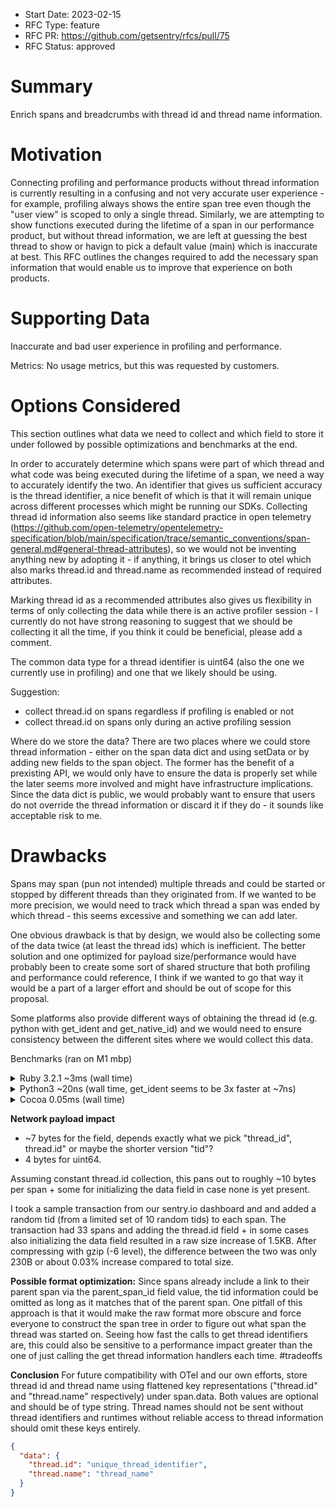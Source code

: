 - Start Date: 2023-02-15
- RFC Type: feature
- RFC PR: https://github.com/getsentry/rfcs/pull/75
- RFC Status: approved

# Summary

Enrich spans and breadcrumbs with thread id and thread name information.

# Motivation

Connecting profiling and performance products without thread information is currently resulting in a confusing and not very accurate user experience - for example, profiling always shows the entire span tree even though the "user view" is scoped to only a single thread. Similarly, we are attempting to show functions executed during the lifetime of a span in our performance product, but without thread information, we are left at guessing the best thread to show or havign to pick a default value (main) which is inaccurate at best. This RFC outlines the changes required to add the necessary span information that would enable us to improve that experience on both products.

# Supporting Data

Inaccurate and bad user experience in profiling and performance.

Metrics:
No usage metrics, but this was requested by customers.

# Options Considered

This section outlines what data we need to collect and which field to store it under followed by possible optimizations and benchmarks at the end.

In order to accurately determine which spans were part of which thread and what code was being executed during the lifetime of a span, we need a way to accurately identify the two. An identifier that gives us sufficient accuracy is the thread identifier, a nice benefit of which is that it will remain unique across different processes which might be running our SDKs. Collecting thread id information also seems like standard practice in open telemetry (https://github.com/open-telemetry/opentelemetry-specification/blob/main/specification/trace/semantic_conventions/span-general.md#general-thread-attributes), so we would not be inventing anything new by adopting it - if anything, it brings us closer to otel which also marks thread.id and thread.name as recommended instead of required attributes.

Marking thread id as a recommended attributes also gives us flexibility in terms of only collecting the data while there is an active profiler session - I currently do not have strong reasoning to suggest that we should be collecting it all the time, if you think it could be beneficial, please add a comment.

The common data type for a thread identifier is uint64 (also the one we currently use in profiling) and one that we likely should be using.

Suggestion:

- collect thread.id on spans regardless if profiling is enabled or not
- collect thread.id on spans only during an active profiling session

Where do we store the data?
There are two places where we could store thread information - either on the span data dict and using setData or by adding new fields to the span object. The former has the benefit of a prexisting API, we would only have to ensure the data is properly set while the later seems more involved and might have infrastructure implications. Since the data dict is public, we would probably want to ensure that users do not override the thread information or discard it if they do - it sounds like acceptable risk to me.

# Drawbacks

Spans may span (pun not intended) multiple threads and could be started or stopped by different threads than they originated from. If we wanted to be more precision, we would need to track which thread a span was ended by which thread - this seems excessive and something we can add later.

One obvious drawback is that by design, we would also be collecting some of the data twice (at least the thread ids) which is inefficient. The better solution and one optimized for payload size/performance would have probably been to create some sort of shared structure that both profiling and performance could reference, I think if we wanted to go that way it would be a part of a larger effort and should be out of scope for this proposal.

Some platforms also provide different ways of obtaining the thread id (e.g. python with get_ident and get_native_id) and we would need to ensure consistency between the different sites where we would collect this data.

Benchmarks (ran on M1 mbp)

<details><summary>Ruby 3.2.1 ~3ms (wall time)</summary>

```ruby
require 'benchmark'

puts Benchmark.measure {
  50_000.times do
    Thread.current.object_id
  end
}
```

</details>

<details><summary>Python3 ~20ns (wall time, get_ident seems to be 3x faster at ~7ns)</summary>

```bash
python3 -m timeit -s "from threading import get_native_id" "get_native_id()"
```

</details>

<details><summary>Cocoa 0.05ms (wall time)</summary>

```swift
(void)measureThreadHandle {
    [self measureBlock:^{
        ThreadHandle::current()->tid();
    }];
}
```

</details>

**Network payload impact**

- ~7 bytes for the field, depends exactly what we pick "thread_id", thread.id" or maybe the shorter version "tid"?
- 4 bytes for uint64.

Assuming constant thread.id collection, this pans out to roughly ~10 bytes per span + some for initializing the data field in case none is yet present.

I took a sample transaction from our sentry.io dashboard and and added a random tid (from a limited set of 10 random tids) to each span. The transaction had 33 spans and adding the thread.id field + in some cases also initializing the data field resulted in a raw size increase of 1.5KB. After compressing with gzip (-6 level), the difference between the two was only 230B or about 0.03% increase compared to total size.

**Possible format optimization:**
Since spans already include a link to their parent span via the parent_span_id field value, the tid information could be omitted as long as it matches that of the parent span. One pitfall of this approach is that it would make the raw format more obscure and force everyone to construct the span tree in order to figure out what span the thread was started on. Seeing how fast the calls to get thread identifiers are, this could also be sensitive to a performance impact greater than the one of just calling the get thread information handlers each time. #tradeoffs

**Conclusion**
For future compatibility with OTel and our own efforts, store thread id and thread name using flattened key representations ("thread.id" and "thread.name" respectively) under span.data. Both values are optional and should be of type string. Thread names should not be sent without thread identifiers and runtimes without reliable access to thread information should omit these keys entirely.

```json
{
  "data": {
    "thread.id": "unique_thread_identifier",
    "thread.name": "thread_name"
  }
}
```
